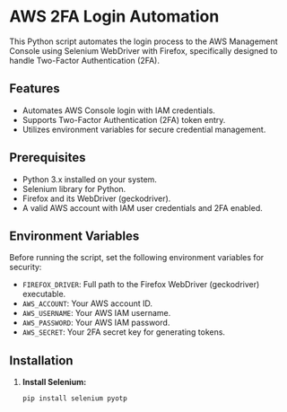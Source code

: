 # AWS 2FA Login Automation

This Python script automates the login process to the AWS Management Console using Selenium WebDriver with Firefox, specifically designed to handle Two-Factor Authentication (2FA).

## Features

- Automates AWS Console login with IAM credentials.
- Supports Two-Factor Authentication (2FA) token entry.
- Utilizes environment variables for secure credential management.

## Prerequisites

- Python 3.x installed on your system.
- Selenium library for Python.
- Firefox and its WebDriver (geckodriver).
- A valid AWS account with IAM user credentials and 2FA enabled.

## Environment Variables

Before running the script, set the following environment variables for security:

- `FIREFOX_DRIVER`: Full path to the Firefox WebDriver (geckodriver) executable.
- `AWS_ACCOUNT`: Your AWS account ID.
- `AWS_USERNAME`: Your AWS IAM username.
- `AWS_PASSWORD`: Your AWS IAM password.
- `AWS_SECRET`: Your 2FA secret key for generating tokens.

## Installation

1. **Install Selenium:**

   ```sh
   pip install selenium pyotp
   